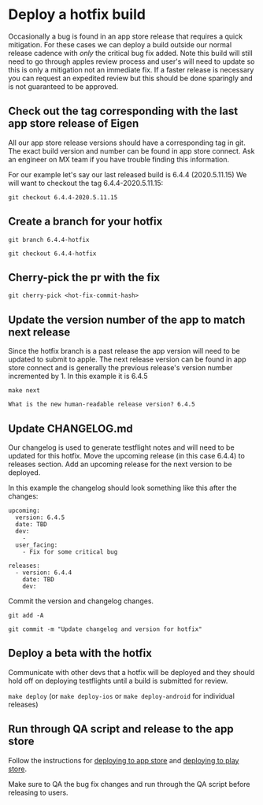 # Deploy a hotfix build

Occasionally a bug is found in an app store release that requires a quick mitigation. For these cases we can deploy a build outside our normal release cadence with _only_ the critical bug fix added. Note this build will still need to go through apples review process and user's will need to update so this is only a mitigation not an immediate fix. If a faster release is necessary you can request an expedited review but this should be done sparingly and is not guaranteed to be approved.

## Check out the tag corresponding with the last app store release of Eigen

All our app store release versions should have a corresponding tag in git.
The exact build version and number can be found in app store connect.
Ask an engineer on MX team if you have trouble finding this
information.

For our example let's say our last released build is 6.4.4 (2020.5.11.15)
We will want to checkout the tag 6.4.4-2020.5.11.15:

`git checkout 6.4.4-2020.5.11.15`

## Create a branch for your hotfix

`git branch 6.4.4-hotfix`

`git checkout 6.4.4-hotfix`

## Cherry-pick the pr with the fix

`git cherry-pick <hot-fix-commit-hash>`

## Update the version number of the app to match next release

Since the hotfix branch is a past release the app version will need to be updated to submit to apple. The next release version can be found in app store connect and is generally the previous release's version number incremented by 1. In this example it is 6.4.5

`make next`

`What is the new human-readable release version? 6.4.5`

## Update CHANGELOG.md

Our changelog is used to generate testflight notes and will need to be updated for this hotfix. Move the upcoming release (in this case 6.4.4) to releases section. Add an upcoming release for the next version to be deployed.

In this example the changelog should look something like this after the changes:

```
upcoming:
  version: 6.4.5
  date: TBD
  dev:
    -
  user_facing:
    - Fix for some critical bug

releases:
  - version: 6.4.4
    date: TBD
    dev:
```

Commit the version and changelog changes.

`git add -A`

`git commit -m "Update changelog and version for hotfix"`

## Deploy a beta with the hotfix

Communicate with other devs that a hotfix will be deployed and they should hold off on deploying testflights until a build is submitted for review.

`make deploy` (or `make deploy-ios` or `make deploy-android` for individual releases)

## Run through QA script and release to the app store

Follow the instructions for [deploying to app store](https://github.com/artsy/eigen/blob/master/docs/deploy_to_app_store.md) and [deploying to play store](https://github.com/artsy/eigen/blob/master/docs/deploy_to_play_store.md).

Make sure to QA the bug fix changes and run through the QA script before releasing to users.
